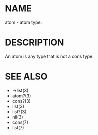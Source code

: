 # NAME
atom - atom type.

# DESCRIPTION
An atom is any type that is not a cons type.

# SEE ALSO
- ->list(3)
- atom?(3)
- cons?(3)
- list(3)
- list?(3)
- nil(3)
- cons(7)
- list(7)
